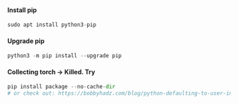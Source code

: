 #### Install pip
```python
sudo apt install python3-pip   
```

#### Upgrade pip
```python
python3 -m pip install --upgrade pip
```

#### Collecting torch -> Killed. Try
```python
pip install package --no-cache-dir
# or check out: https://bobbyhadz.com/blog/python-defaulting-to-user-installation-because-normal-site-packages-is-not-writable
```

